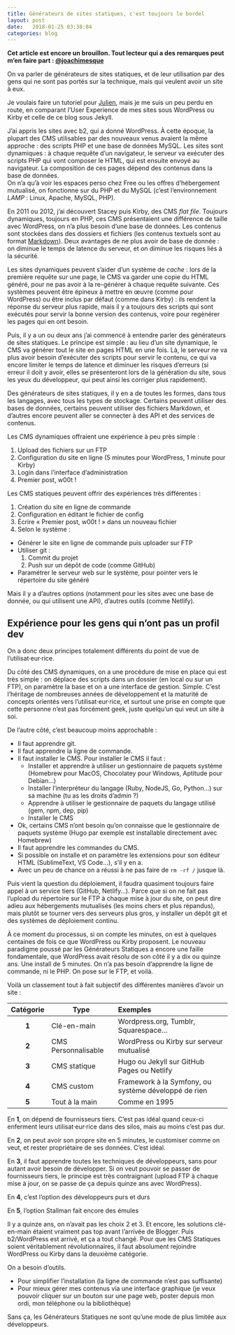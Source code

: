 ```yaml
---
title: Générateurs de sites statiques, c'est toujours le bordel
layout: post
date:   2018-01-25 03:38:04
categories: blog
---
```


**Cet article est encore un brouillon. Tout lecteur qui a des remarques peut m’en faire part : [@joachimesque][2]**

On va parler de générateurs de sites statiques, et de leur utilisation par des gens qui ne sont pas portés sur la technique, mais qui veulent avoir un site à eux.

Je voulais faire un tutoriel pour [Julien](https://twitter.com/mariejulien/status/956289601295077376), mais je me suis un peu perdu en route, en comparant l’User Experience de mes sites sous WordPress ou Kirby et celle de ce blog sous Jekyll.

J’ai appris les sites avec b2, qui a donné WordPress. À cette époque, la plupart des CMS utilisables par des nouveaux venus avaient la même approche : des scripts PHP et une base de données MySQL. Les sites sont dynamiques : à chaque requête d’un navigateur, le serveur va exécuter des scripts PHP qui vont composer le HTML, qui est ensuite envoyé au navigateur. La composition de ces pages dépend des contenus dans la base de données.    
On n’a qu’à voir les espaces perso chez Free ou les offres d’hébergement mutualisé, on fonctionne sur du PHP et du MySQL (c’est l’environnement *LAMP* : Linux, Apache, MySQL, PHP).

En 2011 ou 2012, j’ai découvert Stacey puis Kirby, des CMS *flat file*. Toujours dynamiques, toujours en PHP, ces CMS présentaient une différence de taille avec WordPress, on n’a plus besoin d’une base de données. Les contenus sont stockées dans des dossiers et fichiers (les contenus textuels sont au format [Markdown][1]). Deux avantages de ne plus avoir de base de donnée : on diminue le temps de latence du serveur, et on diminue les risques liés à la sécurité.

Les sites dynamiques peuvent s’aider d’un système de *cache* : lors de la première requête sur une page, le CMS va garder une copie du HTML généré, pour ne pas avoir à la re-générer à chaque requête suivante. Ces systèmes peuvent être épineux à mettre en œuvre (comme pour WordPress) ou être inclus par défaut (comme dans Kirby) : ils rendent la réponse du serveur plus rapide, mais il y a toujours des scripts qui sont exécutés pour servir la bonne version des contenus, voire pour regénérer les pages qui en ont besoin.

Puis, il y a un ou deux ans j’ai commencé à entendre parler des générateurs de sites statiques. Le principe est simple : au lieu d’un site dynamique, le CMS va générer tout le site en pages HTML en une fois. Là, le serveur ne va plus avoir besoin d’exécuter des scripts pour servir le contenu, ce qui va encore limiter le temps de latence et diminuer les risques d’erreurs (si erreur il doit y avoir, elles se présenteront lors de la génération du site, sous les yeux du développeur, qui peut ainsi les corriger plus rapidement).

Des générateurs de sites statiques, il y en a de toutes les formes, dans tous les langages, avec tous les types de stockage. Certains peuvent utiliser des bases de données, certains peuvent utiliser des fichiers Markdown, et d’autres encore peuvent aller se connecter à des API et des services de contenus.    

Les CMS dynamiques offraient une expérience à peu près simple :

1. Upload des fichiers sur un FTP
2. Configuration du site en ligne (5 minutes pour WordPress, 1 minute pour Kirby)
3. Login dans l’interface d’administration
4. Premier post, w00t !

Les CMS statiques peuvent offrir des expériences très différentes :

1. Création du site en ligne de commande
2. Configuration en éditant le fichier de config
3. Écrire « Premier post, w00t ! » dans un nouveau fichier
4. Selon le système :
  - Générer le site en ligne de commande puis uploader sur FTP
  - Utiliser git :
    1. Commit du projet
    2. Push sur un dépôt de code (comme GitHub)
  - Paramétrer le serveur web sur le système, pour pointer vers le  répertoire du site généré

Mais il y a d’autres options (notamment pour les sites avec une base de donnée, ou qui utilisent une API), d’autres outils (comme Netlify).

## Expérience pour les gens qui n’ont pas un profil dev

On a donc deux principes totalement différents du point de vue de l’utilisat·eur·rice.

Du côté des CMS dynamiques, on a une procédure de mise en place qui est très simple : on déplace des scripts dans un dossier (en local ou sur un FTP), on paramètre la base et on a une interface de gestion. Simple. C’est l’héritage de nombreuses années de développement et la maturité de concepts orientés vers l’utilisat·eur·rice, et surtout une prise en compte que cette personne n’est pas forcément geek, juste quelqu’un qui veut un site à soi.

De l’autre côté, c’est beaucoup moins approchable :

- Il faut apprendre git.
- Il faut apprendre la ligne de commande.
- Il faut installer le CMS. Pour installer le CMS il faut :
  - Installer et apprendre à utiliser un gestionnaire de paquets système (Homebrew pour MacOS, Chocolatey pour Windows, Aptitude pour Debian…)
  - Installer l’interpréteur du langage (Ruby, NodeJS, Go, Python…) sur sa machine (tu as les droits d’admin ?)
  - Apprendre à utiliser le gestionnaire de paquets du langage utilisé (gem, npm, dep, pip)
  - Installer le CMS
- Ok, certains CMS n’ont besoin qu’on connaisse que le gestionnaire de paquets système (Hugo par exemple est installable directement avec Homebrew)
- Il faut apprendre les commandes du CMS.
- Si possible on installe et on paramètre les extensions pour son éditeur HTML (SublimeText, VS Code…), s’il y en a.
- Avec un peu de chance on a réussi à ne pas faire de `rm -rf /` jusque là.

Puis vient la question du déploiement, il faudra quasiment toujours faire appel à un service tiers (GitHub, Netlify…). Parce que si on ne fait pas l’upload du répertoire sur le FTP à chaque mise à jour du site, on peut dire adieu aux hébergements mutualisés (les moins chers et plus répandus), mais plutôt se tourner vers des serveurs plus gros, y installer un dépôt git et des systèmes de déploiement continu.

À ce moment du processus, si on compte les minutes, on est à quelques centaines de fois ce que WordPress ou Kirby proposent. Le nouveau paradigme poussé par les Générateurs Statiques a encore une faille fondamentale, que WordPress avait résolu de son côté il y a dix ou quinze ans. Une install de 5 minutes. On n’a pas besoin d’apprendre la ligne de commande, ni le PHP. On pose sur le FTP, et voilà.

Voilà un classement tout à fait subjectif des différentes manières d’avoir un site :

| Catégorie | Type | Exemples |
|:---------:|------|:---------|
|    **1**  | Clé-en-main | Wordpress.org, Tumblr, Squarespace… |
|    **2**  | CMS Personnalisable | WordPress ou Kirby sur serveur mutualisé |
|    **3**  | CMS statique | Hugo ou Jekyll sur GitHub Pages ou Netlify |
|    **4**  | CMS custom | Framework à la Symfony, ou système développé de rien |
|    **5**  | Tout à la main | Comme en 1995 |

En **1**, on dépend de fournisseurs tiers. C’est pas idéal quand ceux-ci enferment leurs utilisat·eur·rice dans des silos, mais au moins c’est pas dur.

En **2**, on peut avoir son propre site en 5 minutes, le customiser comme on veut, et rester propriétaire de ses données. C’est idéal.

En **3**, il faut apprendre toutes les techniques de développeurs, sans pour autant avoir besoin de développer. Si on veut pouvoir se passer de fournisseurs tiers, le principe est très contraignant (upload FTP à chaque mise à jour, on se passe de ça depuis quinze ans avec WordPress).

En **4**, c’est l’option des développeurs purs et durs

En **5**, l’option Stallman fait encore des émules

Il y a quinze ans, on n’avait pas les choix 2 et 3. Et encore, les solutions clé-en-main étaient vraiment pas top avant l’arrivée de Blogger. Puis b2/WordPress est arrivé, et ça a tout changé. Pour que les CMS Statiques soient véritablement révolutionnaires, il faut absolument rejoindre WordPress ou Kirby dans la deuxième catégorie.

On a besoin d’outils.

- Pour simplifier l’installation (la ligne de commande n’est pas suffisante)
- Pour mieux gérer mes contenus via une interface graphique (je veux pouvoir cliquer sur un bouton sur une page web, poster depuis mon ordi, mon téléphone ou la bibliothèque)

Sans ça, les Générateurs Statiques ne sont qu’une mode de plus limitée aux développeurs.

[1]: https://daringfireball.net/projects/markdown/
[2]: https://twitter.com/joachimesque/status/956512246137544704